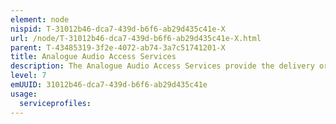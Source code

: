 ```yaml
---
element: node
nispid: T-31012b46-dca7-439d-b6f6-ab29d435c41e-X
url: /node/T-31012b46-dca7-439d-b6f6-ab29d435c41e-X.html
parent: T-43485319-3f2e-4072-ab74-3a7c51741201-X
title: Analogue Audio Access Services
description: The Analogue Audio Access Services provide the delivery or exchange of analogue audio signals without manipulation (encoding, compression) of the original signal, and directly interfacing a Transmission Service.
level: 7
emUUID: 31012b46-dca7-439d-b6f6-ab29d435c41e
usage:
  serviceprofiles:
---
```

